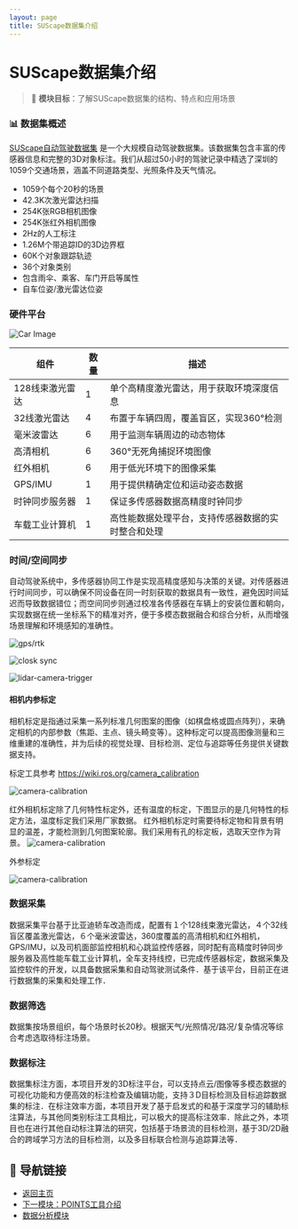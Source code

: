 ```yaml
---
layout: page
title: SUScape数据集介绍
---
```


# SUScape数据集介绍

> 🎯 **模块目标**：了解SUScape数据集的结构、特点和应用场景

### 📊 数据集概述


[SUScape自动驾驶数据集](https://www.suscape.net) 
是一个大规模自动驾驶数据集。该数据集包含丰富的传感器信息和完整的3D对象标注。我们从超过50小时的驾驶记录中精选了深圳的1059个交通场景，涵盖不同道路类型、光照条件及天气情况。

- 1059个每个20秒的场景
- 42.3K次激光雷达扫描
- 254K张RGB相机图像
- 254K张红外相机图像
- 2Hz的人工标注
- 1.26M个带追踪ID的3D边界框
- 60K个对象跟踪轨迹
- 36个对象类别
- 包含雨伞、乘客、车门开启等属性
- 自车位姿/激光雷达位姿

### 硬件平台

![Car Image](./suscape-dataset-images/car.png)

| 组件                 | 数量|描述                                             |
|----------------------|--|------------------------------------------------|
| 128线束激光雷达      | 1 |单个高精度激光雷达，用于获取环境深度信息              |
| 32线激光雷达         | 4|布置于车辆四周，覆盖盲区，实现360°检测           |
| 毫米波雷达           | 6|用于监测车辆周边的动态物体                         |
| 高清相机             | 6|360°无死角捕捉环境图像                                 |
| 红外相机             | 6|用于低光环境下的图像采集                               |
| GPS/IMU              | 1|用于提供精确定位和运动姿态数据                         |
| 时钟同步服务器       | 1|保证多传感器数据高精度时钟同步                           |
| 车载工业计算机       | 1|高性能数据处理平台，支持传感器数据的实时整合和处理         |


### 时间/空间同步


自动驾驶系统中，多传感器协同工作是实现高精度感知与决策的关键。对传感器进行时间同步，可以确保不同设备在同一时刻获取的数据具有一致性，避免因时间延迟而导致数据错位；而空间同步则通过校准各传感器在车辆上的安装位置和朝向，实现数据在统一坐标系下的精准对齐，便于多模态数据融合和综合分析，从而增强场景理解和环境感知的准确性。


![gps/rtk](./suscape-dataset-images/rtk.png)


![closk sync](./suscape-dataset-images/clock-sync.png)



![lidar-camera-trigger](./suscape-dataset-images/lidar-cam-trigger.png)




#### 相机内参标定

相机标定是指通过采集一系列标准几何图案的图像（如棋盘格或圆点阵列），来确定相机的内部参数（焦距、主点、镜头畸变等）。这种标定可以提高图像测量和三维重建的准确性，并为后续的视觉处理、目标检测、定位与追踪等任务提供关键数据支持。

标定工具参考 https://wiki.ros.org/camera_calibration

![camera-calibration](./suscape-dataset-images/cam-calib.png)


红外相机标定除了几何特性标定外，还有温度的标定，下图显示的是几何特性的标定方法，温度标定我们采用厂家数据。
红外相机标定时需要待标定物和背景有明显的温差，才能检测到几何图案轮廓。我们采用有孔的标定板，选取天空作为背景。
![camera-calibration](./suscape-dataset-images/infrared-cam-calib.png)



外参标定


![camera-calibration](./suscape-dataset-images/radar-lidar-calib.png)

### 数据采集

数据采集平台基于比亚迪轿车改造而成，配置有１个128线束激光雷达，４个32线盲区覆盖激光雷达，６个毫米波雷达，360度覆盖的高清相机和红外相机，GPS/IMU，以及司机面部监控相机和心跳监控传感器，同时配有高精度时钟同步服务器及高性能车载工业计算机，全车支持线控，已完成传感器标定，数据采集及监控软件的开发，以具备数据采集和自动驾驶测试条件．基于该平台，目前正在进行数据集的采集和处理工作．

### 数据筛选


数据集按场景组织，每个场景时长20秒。根据天气/光照情况/路况/复杂情况等综合考虑选取待标注场景。

### 数据标注

数据集标注方面，本项目开发的3D标注平台，可以支持点云/图像等多模态数据的可视化功能和方便高效的标注检查及编辑功能，支持３D目标检测及目标追踪数据集的标注．在标注效率方面，本项目开发了基于启发式的和基于深度学习的辅助标注算法，与其他同类别标注工具相比，可以极大的提高标注效率．除此之外，本项目也在进行其他自动标注算法的研究，包括基于场景流的目标检测，基于3D/2D融合的跨域学习方法的目标检测，以及多目标联合检测与追踪算法等．


## 🔗 导航链接

- [返回主页](../index.html)
- [下一模块：POINTS工具介绍](points-tool.html)
- [数据分析模块](data-analysis.html)

